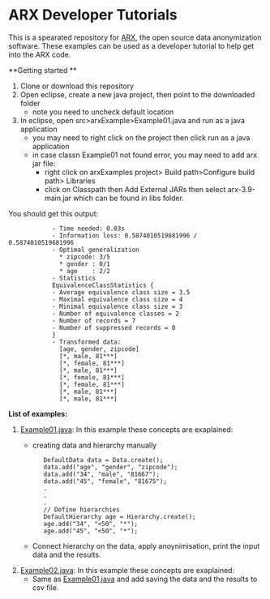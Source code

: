 # ARX Developer Tutorials 

This is a spearated repository for [ARX](https://github.com/arx-deidentifier/arx), the open source data anonymization software. These examples can be used as a  developer tutorial to help get into the ARX code.

**Getting started **

1. Clone or download this repository
2. Open eclipse, create a new java project, then point to the downloaded folder
   - note you need to uncheck default location
3. In eclipse, open src>arxExample>Example01.java and run as a java application
   - you may need to right click on the project then click run as a java application
   - in case classn Example01 not found error, you may need to add arx jar file:
     - right click on arxExamples project> Build path>Configure build path> Libraries
     - click on Classpath then Add External JARs then select arx-3.9-main.jar which can be found in libs folder.  
      
You should get this output:

                - Time needed: 0.03s
                - Information loss: 0.5874010519681996 / 0.5874010519681996
                - Optimal generalization
                  * zipcode: 3/5
                  * gender : 0/1
                  * age    : 2/2
                - Statistics
                EquivalenceClassStatistics {
                - Average equivalence class size = 3.5
                - Maximal equivalence class size = 4
                - Minimal equivalence class size = 3
                - Number of equivalence classes = 2
                - Number of records = 7
                - Number of suppressed records = 0
                }
                - Transformed data:
                  [age, gender, zipcode]
                  [*, male, 81***]
                  [*, female, 81***]
                  [*, male, 81***]
                  [*, female, 81***]
                  [*, female, 81***]
                  [*, male, 81***]
                  [*, male, 81***]
                  

**List of examples:**

1. [Example01.java](https://github.com/iaBIH/arx_examples/blob/master/org/deidentifier/arx/examples/Example01.java): In this example these concepts are exaplained: 
   - creating data and hierarchy manually  

            DefaultData data = Data.create();
            data.add("age", "gender", "zipcode");
            data.add("34", "male", "81667");
            data.add("45", "female", "81675");
            .
            .
            .
            // Define hierarchies
            DefaultHierarchy age = Hierarchy.create();
            age.add("34", "<50", "*");
            age.add("45", "<50", "*");
        
   - Connect hierarchy on the data, apply anoynimisation, print the input data and the results.  
2. [Example02.java](https://github.com/iaBIH/arx_examples/blob/master/org/deidentifier/arx/examples/Example02.java): In this example these concepts are exaplained: 
   - Same as [Example01.java](https://github.com/iaBIH/arx_examples/blob/master/org/deidentifier/arx/examples/Example01.java) and add saving the data and the results to csv file.     
